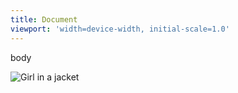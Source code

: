 ```yaml
---
title: Document
viewport: 'width=device-width, initial-scale=1.0'
---
```


body


![Girl in a jacket](https://images.unsplash.com/photo-1573083816958-6bec2f4e11a9?ixid=MXwxMjA3fDB8MHxwaG90by1wYWdlfHx8fGVufDB8fHw%3D&ixlib=rb-1.2.1&auto=format&fit=crop&w=334&q=80)